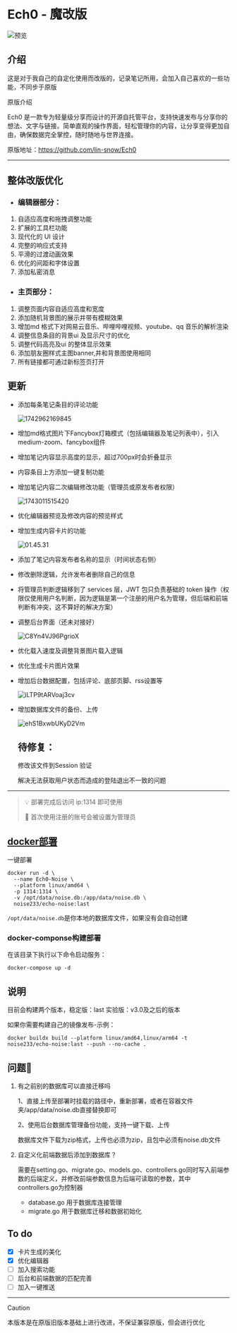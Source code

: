 # Ech0 - 魔改版

![预览](https://s2.loli.net/2025/03/25/7gyEspef1ZhOtrH.png)

## 介绍

这是对于我自己的自定化使用而改版的，记录笔记所用，会加入自己喜欢的一些功能，不同步于原版

原版介绍

Ech0 是一款专为轻量级分享而设计的开源自托管平台，支持快速发布与分享你的想法、文字与链接。简单直观的操作界面，轻松管理你的内容，让分享变得更加自由，确保数据完全掌控，随时随地与世界连接。

原版地址：https://github.com/lin-snow/Ech0

------



## 整体改版优化

- ### 编辑器部分：

1. 自适应高度和拖拽调整功能
2. 扩展的工具栏功能
3. 现代化的 UI 设计
4. 完整的响应式支持
5. 平滑的过渡动画效果
6. 优化的间距和字体设置
7. 添加私密消息

- ### 主页部分：

1. 调整页面内容自适应高度和宽度
2. 添加随机背景图的展示并带有模糊效果
3. 增加md 格式下对网易云音乐、哔哩哔哩视频、youtube、qq 音乐的解析渲染
4. 调整信息条目的背景ui 及显示尺寸的优化
5. 调整代码高亮及ui 的整体显示效果
6. 添加朋友圈样式主图banner,并和背景图使用相同
7. 所有链接都可通过新标签页打开

## 更新

- 添加每条笔记条目的评论功能

  ![1742962169845](https://s2.loli.net/2025/03/26/kKJsw51PzcUdyQ6.png)

- 增加md格式图片下Fancybox灯箱模式（包括编辑器及笔记列表中），引入medium-zoom、fancybox组件

- 增加笔记内容显示高度的显示，超过700px时会折叠显示

- 内容条目上方添加一键复制功能

- 增加笔记内容二次编辑修改功能（管理员或原发布者权限）

  ![1743011515420](https://s2.loli.net/2025/03/27/ZtBbmGMqHw5RoFO.png)

- 优化编辑器预览及修改内容的预览样式

- 增加生成内容卡片的功能

  ![01.45.31](https://s2.loli.net/2025/03/27/vCKs1ZtPqO8n7jY.png)

- 添加了笔记内容发布者名称的显示（时间状态右侧）

- 修改删除逻辑，允许发布者删除自己的信息

- 将管理员判断逻辑移到了 services 层，JWT 包只负责基础的 token 操作（权限仅使用用户名判断，因为逻辑是第一个注册的用户名为管理，但后端和前端判断有冲突，这不算好的解决方案）

- 调整后台界面（还未对接好）

  ![C8Yn4VJ96PgrioX](https://s2.loli.net/2025/03/31/C8Yn4VJ96PgrioX.png)

- 优化载入速度及调整背景图片载入逻辑

- 优化生成卡片图片效果

- 增加后台数据配置，包括评论、底部页脚、rss设置等

  ![iLTP9tARVoaj3cv](https://s2.loli.net/2025/04/01/iLTP9tARVoaj3cv.png)

- 增加数据库文件的备份、上传

  ![ehS1BxwbUKyD2Vm](https://s2.loli.net/2025/04/01/ehS1BxwbUKyD2Vm.png)

  ## 待修复：

  修改该文件到Session 验证

  解决无法获取用户状态而造成的登陆退出不一致的问题
  
  

------



> 💡 部署完成后访问 ip:1314 即可使用
> 
> 📍 首次使用注册的账号会被设置为管理员

## [docker部署](https://hub.docker.com/repository/docker/noise233/echo-noise)

一键部署

```
docker run -d \
  --name Ech0-Noise \
  --platform linux/amd64 \
  -p 1314:1314 \
  -v /opt/data/noise.db:/app/data/noise.db \
  noise233/echo-noise:last
```

`/opt/data/noise.db`是你本地的数据库文件，如果没有会自动创建

### docker-componse构建部署

在该目录下执行以下命令启动服务：

```shell
docker-compose up -d
```

## 说明

目前会构建两个版本，稳定版：last  实验版：v3.0及之后的版本

如果你需要构建自己的镜像发布-示例：

```
docker buildx build --platform linux/amd64,linux/arm64 -t noise233/echo-noise:last --push --no-cache .
```

## 问题🙋

1. 有之前别的数据库可以直接迁移吗

   1、直接上传至部署时挂载的路径中，重新部署，或者在容器文件夹/app/data/noise.db直接替换即可
   
   2、使用后台数据库管理备份功能，支持一键下载、上传
   
   ​    数据库文件下载为zip格式，上传也必须为zip，且包中必须有noise.db文件
   
1. 自定义化前端数据后添加到数据库？

   需要在setting.go、migrate.go、models.go、controllers.go同时写入前端参数的后端定义，并修改前端参数信息为后端可读取的参数，其中controllers.go为控制器
   
   - database.go 用于数据库连接管理
   - migrate.go 用于数据库迁移和数据初始化

## To do

- [x] 卡片生成的美化
- [x] 优化编辑器
- [ ] 加入搜索功能
- [ ] 后台和前端数据的匹配完善
- [ ] 加入一键推送

---

> [!CAUTION]
>
> 本版本是在原版旧版本基础上进行改进，不保证兼容原版，但会进行优化
